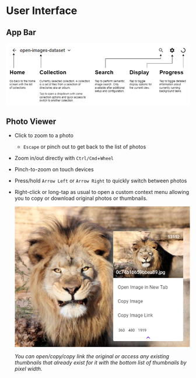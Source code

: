 # User Interface

## App Bar
![App bar explanation](assets/app-bar.png)

## Photo Viewer

* Click to zoom to a photo
  * `Escape` or pinch out to get back to the list of photos
* Zoom in/out directly with `Ctrl/Cmd`+`Wheel`
* Pinch-to-zoom on touch devices
* Press/hold `Arrow Left` or `Arrow Right` to quickly switch between photos
* Right-click or long-tap as usual to open a custom context menu allowing you to
  copy or download original photos or thumbnails.
  
  ![context menu](assets/context-menu.png)
  
  _You can open/copy/copy link the original or access any existing thumbnails
  that already exist for it with the bottom list of thumbnails by pixel width._


